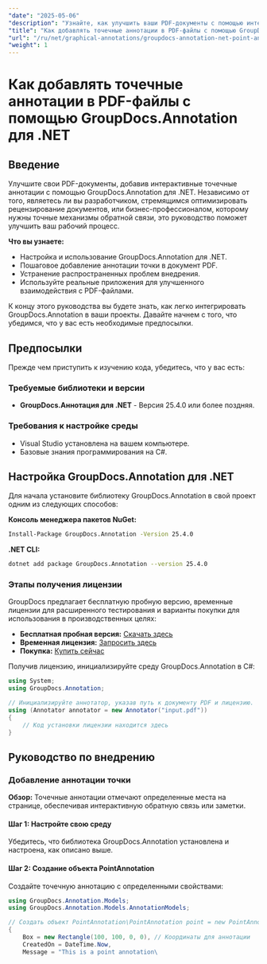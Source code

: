 ```yaml
---
"date": "2025-05-06"
"description": "Узнайте, как улучшить ваши PDF-документы с помощью интерактивных точечных аннотаций с помощью GroupDocs.Annotation для .NET. Это пошаговое руководство охватывает настройку, реализацию и устранение неполадок."
"title": "Как добавлять точечные аннотации в PDF-файлы с помощью GroupDocs.Annotation для .NET"
"url": "/ru/net/graphical-annotations/groupdocs-annotation-net-point-annotations-pdf/"
"weight": 1
---
```


# Как добавлять точечные аннотации в PDF-файлы с помощью GroupDocs.Annotation для .NET

## Введение

Улучшите свои PDF-документы, добавив интерактивные точечные аннотации с помощью GroupDocs.Annotation для .NET. Независимо от того, являетесь ли вы разработчиком, стремящимся оптимизировать рецензирование документов, или бизнес-профессионалом, которому нужны точные механизмы обратной связи, это руководство поможет улучшить ваш рабочий процесс.

**Что вы узнаете:**
- Настройка и использование GroupDocs.Annotation для .NET.
- Пошаговое добавление аннотации точки в документ PDF.
- Устранение распространенных проблем внедрения.
- Используйте реальные приложения для улучшенного взаимодействия с PDF-файлами.

К концу этого руководства вы будете знать, как легко интегрировать GroupDocs.Annotation в ваши проекты. Давайте начнем с того, что убедимся, что у вас есть необходимые предпосылки.

## Предпосылки

Прежде чем приступить к изучению кода, убедитесь, что у вас есть:

### Требуемые библиотеки и версии
- **GroupDocs.Аннотация для .NET** - Версия 25.4.0 или более поздняя.

### Требования к настройке среды
- Visual Studio установлена на вашем компьютере.
- Базовые знания программирования на C#.

## Настройка GroupDocs.Annotation для .NET

Для начала установите библиотеку GroupDocs.Annotation в свой проект одним из следующих способов:

**Консоль менеджера пакетов NuGet:**
```bash
Install-Package GroupDocs.Annotation -Version 25.4.0
```

**.NET CLI:**
```bash
dotnet add package GroupDocs.Annotation --version 25.4.0
```

### Этапы получения лицензии

GroupDocs предлагает бесплатную пробную версию, временные лицензии для расширенного тестирования и варианты покупки для использования в производственных целях:
- **Бесплатная пробная версия:** [Скачать здесь](https://releases.groupdocs.com/annotation/net/)
- **Временная лицензия:** [Запросить здесь](https://purchase.groupdocs.com/temporary-license/)
- **Покупка:** [Купить сейчас](https://purchase.groupdocs.com/buy)

Получив лицензию, инициализируйте среду GroupDocs.Annotation в C#:

```csharp
using System;
using GroupDocs.Annotation;

// Инициализируйте аннотатор, указав путь к документу PDF и лицензию.
using (Annotator annotator = new Annotator("input.pdf"))
{
    // Код установки лицензии находится здесь
}
```

## Руководство по внедрению

### Добавление аннотации точки

**Обзор:** Точечные аннотации отмечают определенные места на странице, обеспечивая интерактивную обратную связь или заметки.

#### Шаг 1: Настройте свою среду
Убедитесь, что библиотека GroupDocs.Annotation установлена и настроена, как описано выше.

#### Шаг 2: Создание объекта PointAnnotation
Создайте точечную аннотацию с определенными свойствами:

```csharp
using GroupDocs.Annotation.Models;
using GroupDocs.Annotation.Models.AnnotationModels;

// Создать объект PointAnnotation\PointAnnotation point = new PointAnnotation
{
    Box = new Rectangle(100, 100, 0, 0), // Координаты для аннотации
    CreatedOn = DateTime.Now,
    Message = "This is a point annotation\